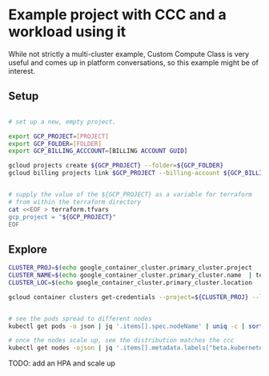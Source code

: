 

# Example project with CCC and a workload using it

While not strictly a multi-cluster example, Custom Compute Class is very useful 
and comes up in platform conversations, so this example might be of interest.


## Setup

```bash

# set up a new, empty project. 

export GCP_PROJECT=[PROJECT]
export GCP_FOLDER=[FOLDER]
export GCP_BILLING_ACCCOUNT=[BILLING ACCOUNT GUID]

gcloud projects create ${GCP_PROJECT} --folder=${GCP_FOLDER}
gcloud billing projects link $GCP_PROJECT --billing-account ${GCP_BILLING_ACCOUNT}


# supply the value of the ${GCP_PROJECT} as a variable for terraform
# from within the terraform directory
cat <<EOF > terraform.tfvars
gcp_project = "${GCP_PROJECT}"
EOF

```

## Explore

```bash
CLUSTER_PROJ=$(echo google_container_cluster.primary_cluster.project  | terraform console | tr -d '"')
CLUSTER_NAME=$(echo google_container_cluster.primary_cluster.name  | terraform console | tr -d '"')
CLUSTER_LOC=$(echo google_container_cluster.primary_cluster.location  | terraform console | tr -d '"')

gcloud container clusters get-credentials --project=${CLUSTER_PROJ} --location=${CLUSTER_LOC} ${CLUSTER_NAME}


# see the pods spread to different nodes
kubectl get pods -o json | jq '.items[].spec.nodeName' | uniq -c | sort -rn

# once the nodes scale up, see the distribution matches the ccc
kubectl get nodes -ojson | jq '.items[].metadata.labels["beta.kubernetes.io/instance-type"]'  | uniq -c

```

TODO: add an HPA and scale up
